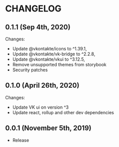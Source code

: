 # CHANGELOG

## 0.1.1 (Sep 4th, 2020)

Changes:

  - Update @vkontakte/icons to ^1.39.1,
  - Update @vkontakte/vk-bridge to ^2.2.8,
  - Update @vkontakte/vkui to ^3.12.5,
  - Remove unsupported themes from storybook
  - Security patches

## 0.1.0 (April 26th, 2020)

Changes:

  - Update VK ui on version ^3
  - Update react, rollup and other dev dependencies

## 0.0.1 (November 5th, 2019)

- Release